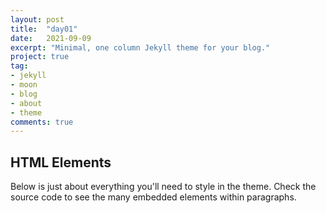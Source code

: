 ```yaml
---
layout: post
title:  "day01"
date:   2021-09-09
excerpt: "Minimal, one column Jekyll theme for your blog."
project: true
tag:
- jekyll 
- moon
- blog
- about
- theme
comments: true
---
```



## HTML Elements

Below is just about everything you'll need to style in the theme. Check the source code to see the many embedded elements within paragraphs.